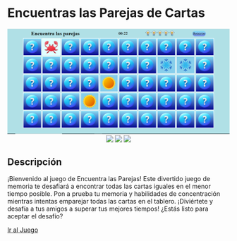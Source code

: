 # Encuentras las Parejas de Cartas

<div align="center">
  <img src="assets/image.png" alt="Parejas de cartas" />
</div>
<div align="center">
  <img src="https://img.shields.io/badge/JavaScript-5A5A5A?logo=javascript&logoColor=yelllow">
  <img src="https://img.shields.io/badge/HTML-5A5A5A?logo=html5" />
  <img src="https://img.shields.io/badge/CSS-5A5A5A?logo=css3&logoColor=01A3D8" />
</div>

## Descripción
¡Bienvenido al juego de Encuentra las Parejas! Este divertido juego de memoria te desafiará a encontrar todas las cartas iguales en el menor tiempo posible. Pon a prueba tu memoria y habilidades de concentración mientras intentas emparejar todas las cartas en el tablero. ¡Diviértete y desafía a tus amigos a superar tus mejores tiempos! ¿Estás listo para aceptar el desafío?


[Ir al Juego](https://obregon-jose.github.io/Encuentra-las-parejas/)